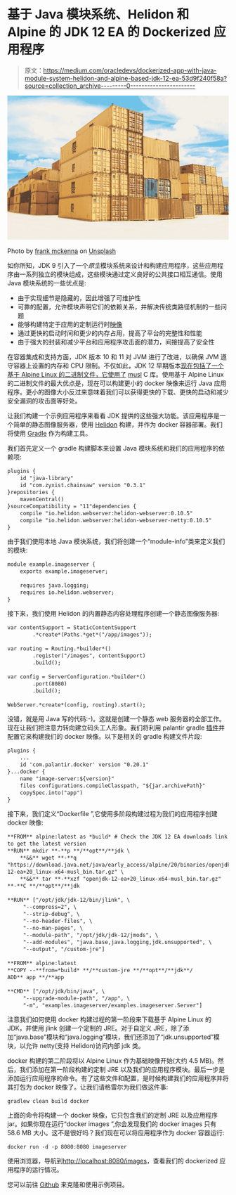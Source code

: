 # 基于 Java 模块系统、Helidon 和 Alpine 的 JDK 12 EA 的 Dockerized 应用程序

> 原文：<https://medium.com/oracledevs/dockerized-app-with-java-module-system-helidon-and-alpine-based-jdk-12-ea-53d9f240f58a?source=collection_archive---------0----------------------->

![](img/7b7df9720a96e84a2b5904b3a96779cb.png)

Photo by [frank mckenna](https://unsplash.com/@frankiefoto?utm_source=medium&utm_medium=referral) on [Unsplash](https://unsplash.com?utm_source=medium&utm_medium=referral)

如你所知，JDK 9 引入了一个*原生*模块系统来设计和构建应用程序，这些应用程序由一系列独立的模块组成，这些模块通过定义良好的公共接口相互通信。使用 Java 模块系统的一些优点是:

*   由于实现细节是隐藏的，因此增强了可维护性
*   可靠的配置，允许模块声明它们的依赖关系，并解决传统类路径机制的一些问题
*   能够构建特定于应用的定制运行时[映像](https://docs.oracle.com/en/java/javase/11/tools/jlink.html)
*   通过更快的启动时间和更少的内存占用，提高了平台的完整性和性能
*   由于强大的封装和减少平台和应用程序攻击面的潜力，间接提高了安全性

在容器集成和支持方面，JDK 版本 10 和 11 对 JVM 进行了改进，以确保 JVM 遵守容器上设置的内存和 CPU 限制。不仅如此，JDK 12 早期版本[现在包括了一个基于 Alpine Linux 的二进制文件，它使用了](https://jdk.java.net/12/) [musl](http://www.musl-libc.org/) C 库。使用基于 Alpine Linux 的二进制文件的最大优点是，现在可以构建更小的 docker 映像来运行 Java 应用程序。更小的图像大小反过来意味着我们可以获得更快的下载、更快的启动和减少安全漏洞的攻击面等好处。

让我们构建一个示例应用程序来看看 JDK 提供的这些强大功能。该应用程序是一个简单的静态图像服务器，使用 [Helidon](https://helidon.io) 构建，并作为 docker 容器部署。我们将使用 [Gradle](https://gradle.org/) 作为构建工具。

我们首先定义一个 gradle 构建脚本来设置 Java 模块系统和我们的应用程序的依赖项:

```
plugins {
    id "java-library"
    id "com.zyxist.chainsaw" version "0.3.1"
}repositories {
    mavenCentral()
}sourceCompatibility = "11"dependencies {
    compile "io.helidon.webserver:helidon-webserver:0.10.5"
    compile "io.helidon.webserver:helidon-webserver-netty:0.10.5"
}
```

由于我们使用本地 Java 模块系统，我们将创建一个“module-info”类来定义我们的模块:

```
module example.imageserver {
    exports example.imageserver;

    requires java.logging;
    requires io.helidon.webserver;
}
```

接下来，我们使用 Helidon 的内置静态内容处理程序创建一个静态图像服务器:

```
var contentSupport = StaticContentSupport
        .*create*(Paths.*get*("/app/images"));

var routing = Routing.*builder*()
        .register("/images", contentSupport)
        .build();

var config = ServerConfiguration.*builder*()
        .port(8080)
        .build();

WebServer.*create*(config, routing).start();
```

没错，就是用 Java 写的代码:-)。这就是创建一个静态 web 服务器的全部工作。现在让我们把注意力转向建立码头工人形象。我们将利用 palantir gradle [插件](https://github.com/palantir/gradle-docker)并配置它来构建我们的 docker 映像。以下是相关的 gradle 构建文件片段:

```
plugins {
    ...
    id 'com.palantir.docker' version "0.20.1"
}...docker {
    name "image-server:${version}"
    files configurations.compileClasspath, "${jar.archivePath}"
    copySpec.into("app")
}
```

接下来，我们定义“Dockerfile ”,它使用多阶段构建过程为我们的应用程序创建 docker 映像:

```
**FROM** alpine:latest as *build* # Check the JDK 12 EA downloads link to get the latest version
**RUN** mkdir **-**p **/**opt**/**jdk \
    **&&** wget **-**q "https://download.java.net/java/early_access/alpine/20/binaries/openjdk-12-ea+20_linux-x64-musl_bin.tar.gz" \
    **&&** tar **-**xzf "openjdk-12-ea+20_linux-x64-musl_bin.tar.gz" **-**C **/**opt**/**jdk

**RUN** ["/opt/jdk/jdk-12/bin/jlink", \
     "--compress=2", \
     "--strip-debug", \
     "--no-header-files", \
     "--no-man-pages", \
     "--module-path", "/opt/jdk/jdk-12/jmods", \
     "--add-modules", "java.base,java.logging,jdk.unsupported", \
     "--output", "/custom-jre"]

**FROM** alpine:latest
**COPY --**from=*build* **/**custom-jre **/**opt**/**jdk**/
ADD** app **/**app

**CMD** ["/opt/jdk/bin/java", \
     "--upgrade-module-path", "/app", \
     "-m", "examples.imageserver/examples.imageserver.Server"]
```

注意我们如何使用 docker 构建过程的第一阶段来下载基于 Alpine Linux 的 JDK，并使用 jlink 创建一个定制的 JRE。对于自定义 JRE，除了添加“java.base”模块和“java.logging”模块，我们还添加了“jdk.unsupported”模块，以允许 netty(支持 Helidon)访问内部 jdk 类。

docker 构建的第二阶段将以 Alpine Linux 作为基础映像开始(大约 4.5 MB)。然后，我们添加在第一阶段构建的定制 JRE 以及我们的应用程序模块。最后一步是添加运行应用程序的命令。有了这些文件和配置，是时候构建我们的应用程序并将其打包为 docker 映像了。让我们请格雷尔为我们做这件事:

```
gradlew clean build docker
```

上面的命令将构建一个 docker 映像，它只包含我们的定制 JRE 以及应用程序 jar。如果你现在运行“docker images ”,你会发现我们的 docker images 只有 58.6 MB 大小。这不是很好吗？我们现在可以将应用程序作为 docker 容器运行:

```
docker run -d -p 8080:8080 imageserver
```

使用浏览器，导航到[http://localhost:8080/images](http://localhost:8080/images/container-3.jpg)，查看我们的 dockerized 应用程序的运行情况。

您可以前往 [Github](https://github.com/udaychandra/image-server) 来克隆和使用示例项目。